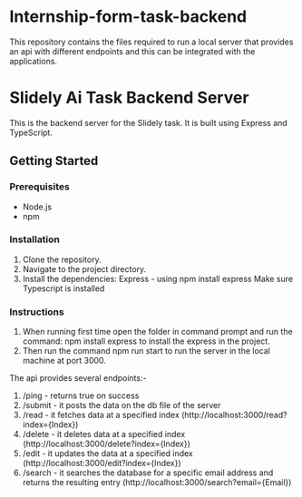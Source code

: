 # Internship-form-task-backend
This repository contains the files required to run a local server that provides an api with different endpoints and this can be integrated with the applications.

# Slidely Ai Task Backend Server

This is the backend server for the Slidely task. It is built using Express and TypeScript.

## Getting Started

### Prerequisites

- Node.js
- npm

### Installation

1. Clone the repository.
2. Navigate to the project directory.
3. Install the dependencies:
   Express - using npm install express
   Make sure Typescript is installed

### Instructions
1. When running first time open the folder in command prompt and run the command: npm install express
to install the express in the project.
2. Then run the command npm run start
   to run the server in the local machine at port 3000.


The api provides several endpoints:-
1. /ping - returns true on success
2. /submit - it posts the data on the db file of the server
3. /read - it fetches data at a specified index (http://localhost:3000/read?index={Index})
4. /delete - it deletes data at a specified index (http://localhost:3000/delete?index={Index})
5. /edit - it updates the data at a specified index (http://localhost:3000/edit?index={Index})
6. /search - it searches the database for a specific email address and returns the resulting entry (http://localhost:3000/search?email={Email})
